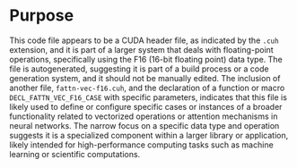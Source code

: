 # Purpose
This code file appears to be a CUDA header file, as indicated by the `.cuh` extension, and it is part of a larger system that deals with floating-point operations, specifically using the F16 (16-bit floating point) data type. The file is autogenerated, suggesting it is part of a build process or a code generation system, and it should not be manually edited. The inclusion of another file, `fattn-vec-f16.cuh`, and the declaration of a function or macro `DECL_FATTN_VEC_F16_CASE` with specific parameters, indicates that this file is likely used to define or configure specific cases or instances of a broader functionality related to vectorized operations or attention mechanisms in neural networks. The narrow focus on a specific data type and operation suggests it is a specialized component within a larger library or application, likely intended for high-performance computing tasks such as machine learning or scientific computations.
